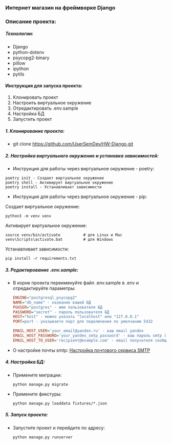 ### Интернет магазин на фреймворке Django

### Описание проекта:


##### Технологии:
- Django
- python-dotenv
- psycopg2-binary
- pillow
- ipython
- pytils


#### Инструкция для запуска проекта:
1. Клонировать проект
2. Настроить виртуальное окружение
3. Отредактировать .env.sample
4. Настройка БД
5. Запустить проект


##### 1. Клонирование проекта:
- git clone https://github.com/UserSemDev/HW-Django.git

##### 2. Настройка виртуального окружение и установка зависимостей:

- Инструкция для работы через виртуальное окружение - poetry: 
```text
poetry init - Создает виртуальное окружение
poetry shell - Активирует виртуальное окружение
poetry install - Устанавливает зависимости
```

- Инструкция для работы через виртуальное окружение - pip:

Создает виртуальное окружение:
```text
python3 -m venv venv
```

Активирует виртуальное окружение:
```text
source venv/bin/activate          # для Linux и Mac
venv\Scripts\activate.bat         # для Windows
```

Устанавливает зависимости:
```
pip install -r requirements.txt
```


##### 3. Редактирование .env.sample:

- В корне проекта переименуйте файл .env.sample в .env и отредактируйте параметры:
    ``` ini
    ENGINE="postgresql_psycopg2"
    NAME="db_name" - название вашей БД
    PGUSER="postgres" - имя пользователя БД
    PASSWORD="secret" - пароль пользователя БД
    HOST="host" - можно указать "localhost" или "127.0.0.1"
    PORT=port - указываете порт для подключения по умолчанию 5432

    EMAIL_HOST_USER='your_email@yandex.ru' - ваш email yandex
    EMAIL_HOST_PASSWORD='your_yandex_smtp_password' - ваш пароль smtp (подробнее о настройке ниже)
    EMAIL_HOST_TO_USER='recipient@example.com' - email получателя сообщений
    ```
- О настройке почты smtp: 
[Настройка почтового сервиса SMTP ](https://proghunter.ru/articles/setting-up-the-smtp-mail-service-for-yandex-in-django)


##### 4. Настройка БД:

- Примените миграции:
  ```text
  python manage.py migrate
  ```
  
- Примените фикстуры:
  ```text
  python manage.py loaddata fixtures/*.json
  ```
  
##### 5. Запуск проекта:

- Запустите проект и перейдите по адресу:

  ```text
  python manage.py runserver
  ```
  